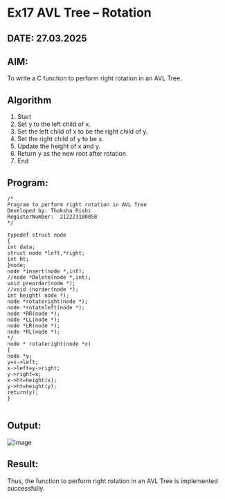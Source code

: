 # Ex17 AVL Tree – Rotation
## DATE: 27.03.2025
## AIM:
To write a C function to perform right rotation in an AVL Tree.

## Algorithm
 
1. Start
2. Set y to the left child of x.
3. Set the left child of x to be the right child of y.
4. Set the right child of y to be x.
5. Update the height of x and y.
6. Return y as the new root after rotation.
7. End
 
## Program:
```
/*
Program to perform right rotation in AVL Tree
Developed by: Thaksha Rishi
RegisterNumber:  212223100058
*/

typedef struct node 
{ 
int data; 
struct node *left,*right; 
int ht; 
}node; 
node *insert(node *,int); 
//node *Delete(node *,int); 
void preorder(node *); 
//void inorder(node *); 
int height( node *); 
node *rotateright(node *); 
node *rotateleft(node *); 
node *RR(node *); 
node *LL(node *); 
node *LR(node *); 
node *RL(node *); 
*/ 
node * rotateright(node *x) 
{ 
node *y; 
y=x->left; 
x->left=y->right; 
y->right=x; 
x->ht=height(x); 
y->ht=height(y); 
return(y); 
}


```

## Output:

![image](https://github.com/user-attachments/assets/7ff3c903-47ff-4399-b07b-86535b3c3520)


## Result:
Thus, the function to perform right rotation in an AVL Tree is implemented successfully.
